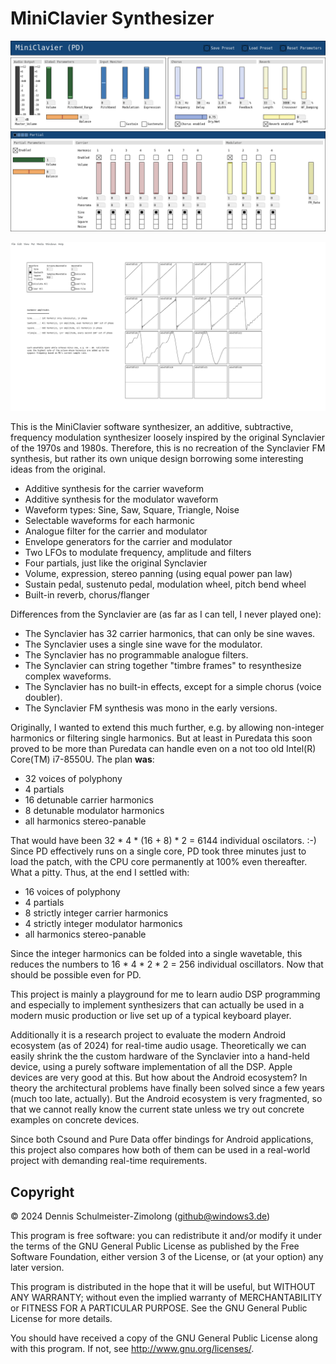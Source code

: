 MiniClavier Synthesizer
=======================

![MiniClavier (PD), work in progress](puredata/screenshot.png?raw=true "MiniClavier (PD), work in progress")

![Band-limited Waveform Generator](puredata/wavetables/screenshot.png?raw=true "Band-limited Waveform Generator")

This is the MiniClavier software synthesizer, an additive, subtractive,
frequency modulation synthesizer loosely inspired by the original Synclavier
of the 1970s and 1980s. Therefore, this is no recreation of the Synclavier FM
synthesis, but rather its own unique design borrowing some interesting ideas
from the original.

 * Additive synthesis for the carrier waveform
 * Additive synthesis for the modulator waveform
 * Waveform types: Sine, Saw, Square, Triangle, Noise
 * Selectable waveforms for each harmonic
 * Analogue filter for the carrier and modulator
 * Envelope generators for the carrier and modulator
 * Two LFOs to modulate frequency, amplitude and filters
 * Four partials, just like the original Synclavier
 * Volume, expression, stereo panning (using equal power pan law)
 * Sustain pedal, sustenuto pedal, modulation wheel, pitch bend wheel
 * Built-in reverb, chorus/flanger

Differences from the Synclavier are (as far as I can tell, I never played one):

 * The Synclavier has 32 carrier harmonics, that can only be sine waves.
 * The Synclavier uses a single sine wave for the modulator.
 * The Synclavier has no programmable analogue filters.
 * The Synclavier can string together "timbre frames" to resynthesize complex waveforms.
 * The Synclavier has no built-in effects, except for a simple chorus (voice doubler).
 * The Synclavier FM synthesis was mono in the early versions.

Originally, I wanted to extend this much further, e.g. by allowing non-integer
harmonics or filtering single harmonics. But at least in Puredata this soon
proved to be more than Puredata can handle even on a not too old Intel(R)
Core(TM) i7-8550U. The plan **was**:

 * 32 voices of polyphony
 * 4 partials
 * 16 detunable carrier harmonics
 * 8 detunable modulator harmonics
 * all harmonics stereo-panable

That would have been 32 * 4 * (16 + 8) * 2 = 6144 individual oscilators. :-)
Since PD effectively runs on a single core, PD took three minutes just to load
the patch, with the CPU core permanently at 100% even thereafter. What a pitty.
Thus, at the end I settled with:

 * 16 voices of polyphony
 * 4 partials
 * 8 strictly integer carrier harmonics
 * 4 strictly integer modulator harmonics
 * all harmonics stereo-panable

Since the integer harmonics can be folded into a single wavetable, this reduces
the numbers to 16 * 4 * 2 * 2 = 256 individual oscillators. Now that should
be possible even for PD.

This project is mainly a playground for me to learn audio DSP programming and
especially to implement synthesizers that can actually be used in a modern
music production or live set up of a typical keyboard player.

Additionally it is a research project to evaluate the modern Android ecosystem
(as of 2024) for real-time audio usage. Theoretically we can easily shrink the
the custom hardware of the Synclavier into a hand-held device, using a purely
software implementation of all the DSP. Apple devices are very good at this.
But how about the Android ecosystem? In theory the architectural problems have
finally been solved since a few years (much too late, actually). But the Android
ecosystem is very fragmented, so that we cannot really know the current state
unless we try out concrete examples on concrete devices.

Since both Csound and Pure Data offer bindings for Android applications,
this project also compares how both of them can be used in a real-world
project with demanding real-time requirements.

Copyright
---------

© 2024 Dennis Schulmeister-Zimolong (github@windows3.de)

This program is free software: you can redistribute it and/or modify
it under the terms of the GNU General Public License as published by
the Free Software Foundation, either version 3 of the License, or
(at your option) any later version.

This program is distributed in the hope that it will be useful,
but WITHOUT ANY WARRANTY; without even the implied warranty of
MERCHANTABILITY or FITNESS FOR A PARTICULAR PURPOSE.  See the
GNU General Public License for more details.

You should have received a copy of the GNU General Public License
along with this program.  If not, see <http://www.gnu.org/licenses/>.
